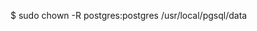 <!-- layout:code post: database-backup_note -->


$ sudo chown -R postgres:postgres /usr/local/pgsql/data 
